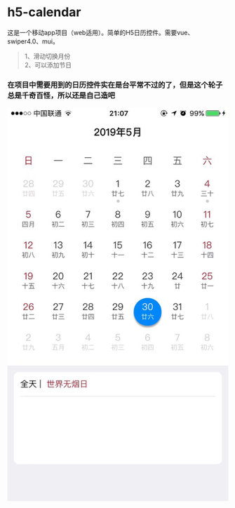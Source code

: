 # h5-calendar
这是一个移动app项目（web适用）。简单的H5日历控件。需要vue、swiper4.0、mui。

> 1、滑动切换月份</br>
> 2、可以添加节日 

### 在项目中需要用到的日历控件实在是台平常不过的了，但是这个轮子总是千奇百怪，所以还是自己造吧
![ios效果图](https://github.com/Lvlanqiu/h5-calendar/blob/master/img/demo.jpg)
